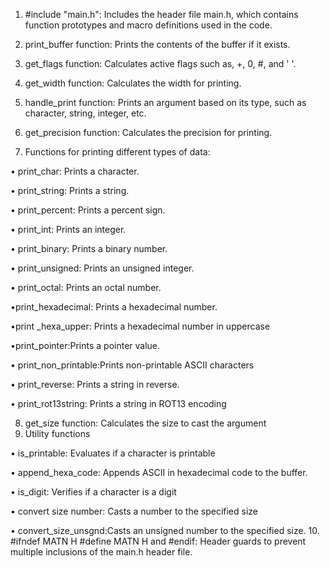 1. #include "main.h": Includes the header file main.h, which contains function prototypes and macro definitions used in the code.

2. print_buffer function: Prints the contents of the buffer if it exists.

3. get_flags function: Calculates active flags such as, +, 0, #, and ' '.

4. get_width function: Calculates the width for printing.

5. handle_print function: Prints an argument based on its type, such as character, string, integer, etc.

6. get_precision function: Calculates the precision for printing.

7. Functions for printing different types of data:

• print_char: Prints a character.

• print_string: Prints a string.

• print_percent: Prints a percent sign.

• print_int: Prints an integer.

• print_binary: Prints a binary number.

• print_unsigned: Prints an unsigned integer.

• print_octal: Prints an octal number.

•print_hexadecimal: Prints a
hexadecimal number.

•print _hexa_upper: Prints a
hexadecimal number in uppercase

•print_pointer:Prints a pointer
value.

• print_non_printable:Prints
non-printable ASCII characters

• print_reverse: Prints a string in
reverse.

• print_rot13string: Prints a string
in ROT13 encoding

8. get_size function: Calculates the size
to cast the argument
9. Utility functions
   
• is_printable: Evaluates if a
character is printable

• append_hexa_code: Appends ASCII in
hexadecimal code to the buffer.

• is_digit: Verifies if a character is a
digit

• convert size number: Casts a number to the specified size

• convert_size_unsgnd:Casts an
unsigned number to the specified
size.
10. #ifndef MATN H #define MATN H and #endif: Header guards to prevent multiple inclusions of the main.h header file.
